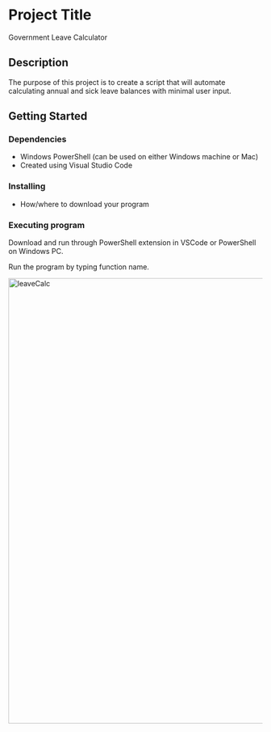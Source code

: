 # Project Title

Government Leave Calculator

## Description

The purpose of this project is to create a script that will automate calculating annual and sick leave balances with minimal user input.

## Getting Started

### Dependencies

* Windows PowerShell (can be used on either Windows machine or Mac)
* Created using Visual Studio Code

### Installing

* How/where to download your program

### Executing program

Download and run through PowerShell extension in VSCode or PowerShell on Windows PC. 

Run the program by typing function name.



<img width="881" alt="leaveCalc" src="https://user-images.githubusercontent.com/92267723/205527325-883d5e61-e203-4b40-8634-2e9169dcccd4.png">


